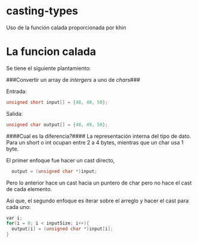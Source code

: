 casting-types
=============
Uso de la función calada proporcionada por khin

# La funcion calada #

Se tiene el siguiente plantamiento:

###Convertir un array de *intergers* a uno de *chars*###

Entrada:
```c
unsigned short input[] = {48, 49, 50};
```

Salida:
```c
unsigned char output[] = {48, 49, 50};
```

####Cual es la diferencia?####
La representación interna del tipo de dato. Para un short o int ocupan entre 2 a 4 bytes, mientras que un char usa 1 byte.


El primer enfoque fue hacer un cast directo,

```c
  output = (unsigned char *)input;
```

Pero lo anterior hace un cast hacia un puntero de char pero no hace el cast de cada elemento.

Asi que, el segundo enfoque es iterar sobre el arreglo y hacer el cast para cada uno:

```c
var i;
for(i = 0; i < inputSize; i++){
  output[i] = (unsigned char *)input[i];
}
```
